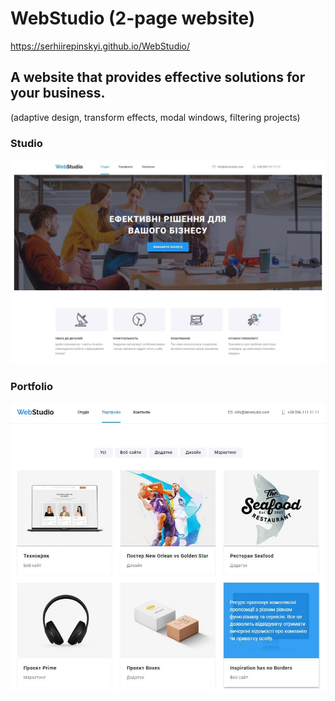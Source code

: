 # WebStudio (2-page website)

https://serhiirepinskyi.github.io/WebStudio/

## A website that provides effective solutions for your business.

(adaptive design, transform effects, modal windows, filtering projects)

### Studio

![image](./images/readme-img/first-page-web-studio.jpg)

### Portfolio

![image](./images/readme-img/second-page-portfolio.jpg)
